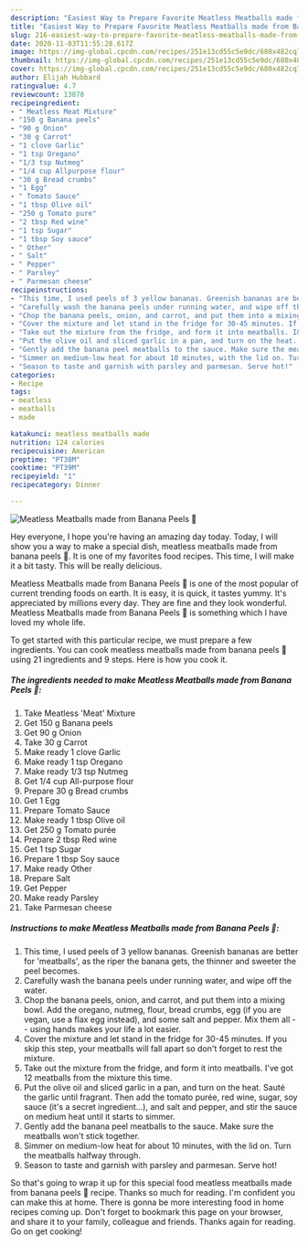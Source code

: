 ```yaml
---
description: "Easiest Way to Prepare Favorite Meatless Meatballs made from Banana Peels 🍌"
title: "Easiest Way to Prepare Favorite Meatless Meatballs made from Banana Peels 🍌"
slug: 216-easiest-way-to-prepare-favorite-meatless-meatballs-made-from-banana-peels
date: 2020-11-03T11:55:28.617Z
image: https://img-global.cpcdn.com/recipes/251e13cd55c5e9dc/680x482cq70/meatless-meatballs-made-from-banana-peels-🍌-recipe-main-photo.jpg
thumbnail: https://img-global.cpcdn.com/recipes/251e13cd55c5e9dc/680x482cq70/meatless-meatballs-made-from-banana-peels-🍌-recipe-main-photo.jpg
cover: https://img-global.cpcdn.com/recipes/251e13cd55c5e9dc/680x482cq70/meatless-meatballs-made-from-banana-peels-🍌-recipe-main-photo.jpg
author: Elijah Hubbard
ratingvalue: 4.7
reviewcount: 13878
recipeingredient:
- " Meatless Meat Mixture"
- "150 g Banana peels"
- "90 g Onion"
- "30 g Carrot"
- "1 clove Garlic"
- "1 tsp Oregano"
- "1/3 tsp Nutmeg"
- "1/4 cup Allpurpose flour"
- "30 g Bread crumbs"
- "1 Egg"
- " Tomato Sauce"
- "1 tbsp Olive oil"
- "250 g Tomato pure"
- "2 tbsp Red wine"
- "1 tsp Sugar"
- "1 tbsp Soy sauce"
- " Other"
- " Salt"
- " Pepper"
- " Parsley"
- " Parmesan cheese"
recipeinstructions:
- "This time, I used peels of 3 yellow bananas. Greenish bananas are better for &#39;meatballs&#39;, as the riper the banana gets, the thinner and sweeter the peel becomes."
- "Carefully wash the banana peels under running water, and wipe off the water."
- "Chop the banana peels, onion, and carrot, and put them into a mixing bowl. Add the oregano, nutmeg, flour, bread crumbs, egg (if you are vegan, use a flax egg instead), and some salt and pepper. Mix them all -- using hands makes your life a lot easier."
- "Cover the mixture and let stand in the fridge for 30-45 minutes. If you skip this step, your meatballs will fall apart so don&#39;t forget to rest the mixture."
- "Take out the mixture from the fridge, and form it into meatballs. I&#39;ve got 12 meatballs from the mixture this time."
- "Put the olive oil and sliced garlic in a pan, and turn on the heat. Sauté the garlic until fragrant. Then add the tomato purée, red wine, sugar, soy sauce (it&#39;s a secret ingredient...), and salt and pepper, and stir the sauce on medium heat until it starts to simmer."
- "Gently add the banana peel meatballs to the sauce. Make sure the meatballs won&#39;t stick together."
- "Simmer on medium-low heat for about 10 minutes, with the lid on. Turn the meatballs halfway through."
- "Season to taste and garnish with parsley and parmesan. Serve hot!"
categories:
- Recipe
tags:
- meatless
- meatballs
- made

katakunci: meatless meatballs made 
nutrition: 124 calories
recipecuisine: American
preptime: "PT38M"
cooktime: "PT39M"
recipeyield: "1"
recipecategory: Dinner

---
```



![Meatless Meatballs made from Banana Peels 🍌](https://img-global.cpcdn.com/recipes/251e13cd55c5e9dc/680x482cq70/meatless-meatballs-made-from-banana-peels-🍌-recipe-main-photo.jpg)

Hey everyone, I hope you're having an amazing day today. Today, I will show you a way to make a special dish, meatless meatballs made from banana peels 🍌. It is one of my favorites food recipes. This time, I will make it a bit tasty. This will be really delicious.



Meatless Meatballs made from Banana Peels 🍌 is one of the most popular of current trending foods on earth. It is easy, it is quick, it tastes yummy. It's appreciated by millions every day. They are fine and they look wonderful. Meatless Meatballs made from Banana Peels 🍌 is something which I have loved my whole life.


To get started with this particular recipe, we must prepare a few ingredients. You can cook meatless meatballs made from banana peels 🍌 using 21 ingredients and 9 steps. Here is how you cook it.

<!--inarticleads1-->

##### The ingredients needed to make Meatless Meatballs made from Banana Peels 🍌:

1. Take  Meatless &#39;Meat&#39; Mixture
1. Get 150 g Banana peels
1. Get 90 g Onion
1. Take 30 g Carrot
1. Make ready 1 clove Garlic
1. Make ready 1 tsp Oregano
1. Make ready 1/3 tsp Nutmeg
1. Get 1/4 cup All-purpose flour
1. Prepare 30 g Bread crumbs
1. Get 1 Egg
1. Prepare  Tomato Sauce
1. Make ready 1 tbsp Olive oil
1. Get 250 g Tomato purée
1. Prepare 2 tbsp Red wine
1. Get 1 tsp Sugar
1. Prepare 1 tbsp Soy sauce
1. Make ready  Other
1. Prepare  Salt
1. Get  Pepper
1. Make ready  Parsley
1. Take  Parmesan cheese




<!--inarticleads2-->

##### Instructions to make Meatless Meatballs made from Banana Peels 🍌:

1. This time, I used peels of 3 yellow bananas. Greenish bananas are better for &#39;meatballs&#39;, as the riper the banana gets, the thinner and sweeter the peel becomes.
1. Carefully wash the banana peels under running water, and wipe off the water.
1. Chop the banana peels, onion, and carrot, and put them into a mixing bowl. Add the oregano, nutmeg, flour, bread crumbs, egg (if you are vegan, use a flax egg instead), and some salt and pepper. Mix them all -- using hands makes your life a lot easier.
1. Cover the mixture and let stand in the fridge for 30-45 minutes. If you skip this step, your meatballs will fall apart so don&#39;t forget to rest the mixture.
1. Take out the mixture from the fridge, and form it into meatballs. I&#39;ve got 12 meatballs from the mixture this time.
1. Put the olive oil and sliced garlic in a pan, and turn on the heat. Sauté the garlic until fragrant. Then add the tomato purée, red wine, sugar, soy sauce (it&#39;s a secret ingredient...), and salt and pepper, and stir the sauce on medium heat until it starts to simmer.
1. Gently add the banana peel meatballs to the sauce. Make sure the meatballs won&#39;t stick together.
1. Simmer on medium-low heat for about 10 minutes, with the lid on. Turn the meatballs halfway through.
1. Season to taste and garnish with parsley and parmesan. Serve hot!




So that's going to wrap it up for this special food meatless meatballs made from banana peels 🍌 recipe. Thanks so much for reading. I'm confident you can make this at home. There is gonna be more interesting food in home recipes coming up. Don't forget to bookmark this page on your browser, and share it to your family, colleague and friends. Thanks again for reading. Go on get cooking!

